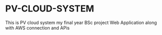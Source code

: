 # PV-CLOUD-SYSTEM

This is PV cloud system my final year BSc project Web Application along with AWS connection and APis
